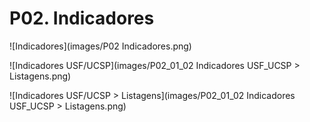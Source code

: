 # P02. Indicadores

![Indicadores](images/P02 Indicadores.png)

![Indicadores USF/UCSP](images/P02_01_02 Indicadores USF_UCSP > Listagens.png)

![Indicadores USF/UCSP > Listagens](images/P02_01_02 Indicadores USF_UCSP > Listagens.png)
